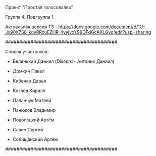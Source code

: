 Проект "Простая голосовалка"

Группа 4. Подгруппа 1.

Актуальная версия ТЗ - https://docs.google.com/document/d/1U-Jx90X7S6_kdyRRcuEZHR_4yyjvoYS9OFdGcAXLGyc/edit?usp=sharing

########################################

Список участников:

- Беленький Даниил (Discord - Антоник Даниил)

- Домкин Павел

- Кибенко Дарья

- Козлов Кирилл

- Паланчук Матвей

- Панюков Владимир

- Поволоцкий Артём

- Савин Сергей

- Собищанский Артём

########################################

